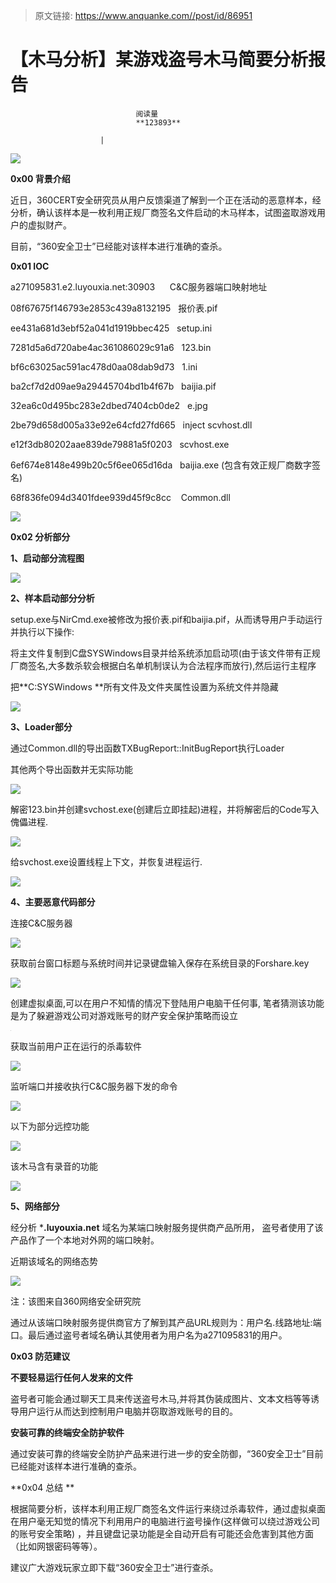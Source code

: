 > 原文链接: https://www.anquanke.com//post/id/86951 


# 【木马分析】某游戏盗号木马简要分析报告


                                阅读量   
                                **123893**
                            
                        |
                        
                                                                                    



[![](https://p1.ssl.qhimg.com/t0152191ebd38c02277.png)](https://p1.ssl.qhimg.com/t0152191ebd38c02277.png)



**0x00 背景介绍**



近日，360CERT安全研究员从用户反馈渠道了解到一个正在活动的恶意样本，经分析，确认该样本是一枚利用正规厂商签名文件启动的木马样本，试图盗取游戏用户的虚拟财产。

目前，“360安全卫士”已经能对该样本进行准确的查杀。



**0x01 IOC**



a271095831.e2.luyouxia.net:30903      C&amp;C服务器端口映射地址

08f67675f146793e2853c439a8132195   报价表.pif

ee431a681d3ebf52a041d1919bbec425   setup.ini

7281d5a6d720abe4ac361086029c91a6   123.bin

bf6c63025ac591ac478d0aa08dab9d73   1.ini

ba2cf7d2d09ae9a29445704bd1b4f67b   baijia.pif

32ea6c0d495bc283e2dbed7404cb0de2   e.jpg

2be79d658d005a33e92e64cfd27fd665   inject scvhost.dll

e12f3db80202aae839de79881a5f0203   scvhost.exe

6ef674e8148e499b20c5f6ee065d16da   baijia.exe (包含有效正规厂商数字签名)

68f836fe094d3401fdee939d45f9c8cc    Common.dll

[![](https://p4.ssl.qhimg.com/t0170010875dc026a51.png)](https://p4.ssl.qhimg.com/t0170010875dc026a51.png)



**0x02 分析部分**



**1、启动部分流程图**

[![](https://p2.ssl.qhimg.com/t010b49558a9fe2c955.png)](https://p2.ssl.qhimg.com/t010b49558a9fe2c955.png)

**2、样本启动部分分析**

setup.exe与NirCmd.exe被修改为报价表.pif和baijia.pif，从而诱导用户手动运行并执行以下操作:

将主文件复制到C盘SYSWindows目录并给系统添加启动项(由于该文件带有正规厂商签名,大多数杀软会根据白名单机制误认为合法程序而放行),然后运行主程序

把**C:SYSWindows **所有文件及文件夹属性设置为系统文件并隐藏

[![](https://p4.ssl.qhimg.com/t018bbd5c0d48734e33.png)](https://p4.ssl.qhimg.com/t018bbd5c0d48734e33.png)

**3、Loader部分**

通过Common.dll的导出函数TXBugReport::InitBugReport执行Loader

其他两个导出函数并无实际功能

[![](https://p3.ssl.qhimg.com/t016ee3296874232f7b.png)](https://p3.ssl.qhimg.com/t016ee3296874232f7b.png)

解密123.bin并创建svchost.exe(创建后立即挂起)进程，并将解密后的Code写入傀儡进程.

[![](https://p1.ssl.qhimg.com/t01f4c3de7d0f54c8c3.png)](https://p1.ssl.qhimg.com/t01f4c3de7d0f54c8c3.png)

给svchost.exe设置线程上下文，并恢复进程运行.

[![](https://p3.ssl.qhimg.com/t01c5c66510d6b05bfc.png)](https://p3.ssl.qhimg.com/t01c5c66510d6b05bfc.png)

**4、主要恶意代码部分**

连接C&amp;C服务器

[![](https://p3.ssl.qhimg.com/t015852e0ce73b02d65.png)](https://p3.ssl.qhimg.com/t015852e0ce73b02d65.png)

获取前台窗口标题与系统时间并记录键盘输入保存在系统目录的Forshare.key

[![](https://p0.ssl.qhimg.com/t0116fbeab16ff70a64.png)](https://p0.ssl.qhimg.com/t0116fbeab16ff70a64.png)

创建虚拟桌面,可以在用户不知情的情况下登陆用户电脑干任何事, 笔者猜测该功能是为了躲避游戏公司对游戏账号的财产安全保护策略而设立

[![](data:image/png;base64,iVBORw0KGgoAAAANSUhEUgAAAAEAAAABCAYAAAAfFcSJAAAAAXNSR0IArs4c6QAAAARnQU1BAACxjwv8YQUAAAAJcEhZcwAADsQAAA7EAZUrDhsAAAANSURBVBhXYzh8+PB/AAffA0nNPuCLAAAAAElFTkSuQmCC)](https://p3.ssl.qhimg.com/t01c458a569b5d41665.png)

获取当前用户正在运行的杀毒软件

[![](https://p0.ssl.qhimg.com/t01f95ad8f447e7dbb4.png)](https://p0.ssl.qhimg.com/t01f95ad8f447e7dbb4.png)

监听端口并接收执行C&amp;C服务器下发的命令

[![](https://p3.ssl.qhimg.com/t01e45bf5508e68b5b3.png)](https://p3.ssl.qhimg.com/t01e45bf5508e68b5b3.png)

以下为部分远控功能

[![](https://p3.ssl.qhimg.com/t0143dca2215ad0c9b7.png)](https://p3.ssl.qhimg.com/t0143dca2215ad0c9b7.png)

该木马含有录音的功能

[![](https://p1.ssl.qhimg.com/t01b8e2fbd1290a586a.png)](https://p1.ssl.qhimg.com/t01b8e2fbd1290a586a.png)

**5、网络部分**

经分析 ***.luyouxia.net** 域名为某端口映射服务提供商产品所用， 盗号者使用了该产品作了一个本地对外网的端口映射。

近期该域名的网络态势

[![](https://p1.ssl.qhimg.com/t0143d0b2168bc6ecb7.png)](https://p1.ssl.qhimg.com/t0143d0b2168bc6ecb7.png)

注：该图来自360网络安全研究院

通过从该端口映射服务提供商官方了解到其产品URL规则为：用户名.线路地址:端口。最后通过盗号者域名确认其使用者为用户名为a271095831的用户。



**0x03 防范建议**



**不要轻易运行任何人发来的文件**

盗号者可能会通过聊天工具来传送盗号木马,并将其伪装成图片、文本文档等等诱导用户运行从而达到控制用户电脑并窃取游戏账号的目的。

**安装可靠的终端安全防护软件**

通过安装可靠的终端安全防护产品来进行进一步的安全防御，“360安全卫士”目前已经能对该样本进行准确的查杀。



**0x04 总结 **



根据简要分析，该样本利用正规厂商签名文件运行来绕过杀毒软件，通过虚拟桌面在用户毫无知觉的情况下利用用户的电脑进行盗号操作(这样做可以绕过游戏公司的账号安全策略) ，并且键盘记录功能是全自动开启有可能还会危害到其他方面（比如网银密码等等）。

建议广大游戏玩家立即下载“360安全卫士”进行查杀。

